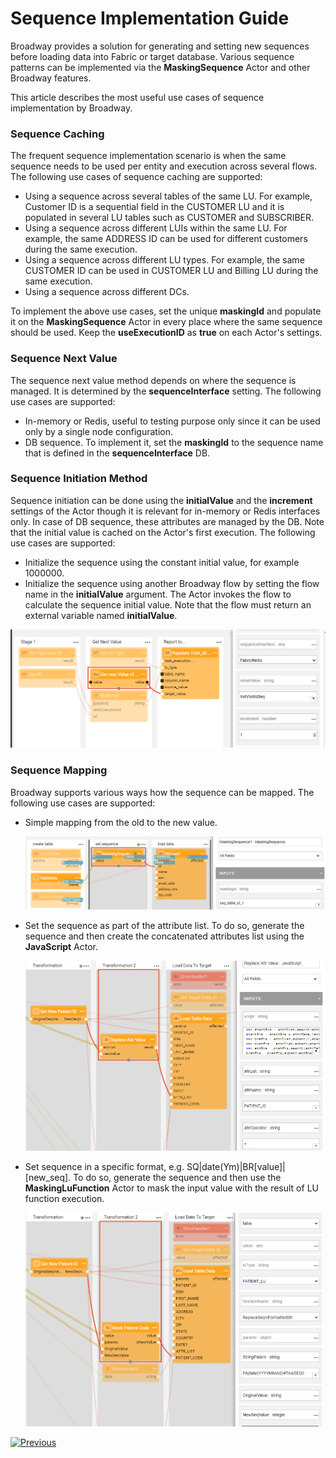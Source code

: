 # Sequence Implementation Guide

Broadway provides a solution for generating and setting new sequences before loading data into Fabric or target database. Various sequence patterns can be implemented  via the **MaskingSequence** Actor and other Broadway features.

This article describes the most useful use cases of sequence implementation by Broadway.

### Sequence Caching

The frequent sequence implementation scenario is when the same sequence needs to be used per entity and execution across several flows. The following use cases of sequence caching are supported:

* Using a sequence across several tables of the same LU. For example, Customer ID is a sequential field in the CUSTOMER LU and it is populated in several LU tables such as CUSTOMER and SUBSCRIBER. 
* Using a sequence across different LUIs within the same LU. For example, the same ADDRESS ID can be used for different customers during the same execution.
* Using a sequence across different LU types. For example, the same CUSTOMER ID can be used in CUSTOMER LU and Billing LU during the same execution.
* Using a sequence across different DCs.

To implement the above use cases, set the unique **maskingId** and populate it on the **MaskingSequence** Actor in every place where the same sequence should be used. Keep the **useExecutionID** as **true** on each Actor's settings.

### Sequence Next Value

The sequence next value method depends on where the sequence is managed. It is determined by the **sequenceInterface** setting. The following use cases are supported:

* In-memory or Redis, useful to testing purpose only since it can be used only by a single node configuration.
* DB sequence. To implement it, set the **maskingId** to the sequence name that is defined in the **sequenceInterface** DB.  

### Sequence Initiation Method

Sequence initiation can be done using the **initialValue** and the **increment** settings of the Actor though it is relevant for in-memory or Redis interfaces only. In case of DB sequence, these attributes are managed by the DB. Note that the initial value is cached on the Actor's first execution. The following use cases are supported:

* Initialize the sequence using the constant initial value, for example 1000000.
* Initialize the sequence using another Broadway flow by setting the flow name in the **initialValue** argument. The Actor invokes the flow to calculate the sequence initial value. Note that the flow must return an external variable named **initialValue**. 

![image](../images/99_actors_08_ex_1.png)

### Sequence Mapping

Broadway supports various ways how the sequence can be mapped. The following use cases are supported:

* Simple mapping from the old to the new value.

  ![image](../images/99_actors_08_ex_4.png)

* Set the sequence as part of the attribute list. To do so, generate the sequence and then create the concatenated attributes list using the **JavaScript** Actor.

  ![image](../images/99_actors_08_ex_2.png) 

* Set sequence in a specific format, e.g. SQ|date(Ym)|BR[value]|[new_seq]. To do so, generate the sequence and then use the **MaskingLuFunction** Actor to mask the input value with the result of LU function execution.

  ![image](../images/99_actors_08_ex_3.png)

  

[![Previous](/articles/images/Previous.png)](07_masking_and_sequence_actors.md)